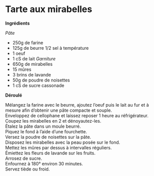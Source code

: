 # Tarte aux mirabelles

**Ingrédients**  

*Pâte*
* 250g de farine
* 125g de beurre 1/2 sel à température
* 1 oeuf
* 1 cS de lait
*Garniture*
* 650g de mirabelles
* 15 mûres
* 3 brins de lavande
* 50g de poudre de noisettes
* 1 cS de sucre cassonade

**Déroulé**  

Mélangez la farine avec le beurre, ajoutez l’oeuf puis le lait au fur et à mesure afin d’obtenir une pâte compacte et souple.  
Enveloppez de cellophane et laissez reposer 1 heure au réfrigérateur.  
Coupez les mirabelles en 2 et dénoyautez-les.  
Étalez la pâte dans un moule beurré.  
Piquez le fond à l’aide d’une fourchette.  
Versez la poudre de noisettes sur la pâte.  
Disposez les mirabelles avec la peau posée sur le fond.  
Mettez les mûres par dessus à intervalles réguliers.  
Émiettez les fleurs de lavande sur les fruits.  
Arrosez de sucre.  
Enfournez à 180° environ 30 minutes.  
Servez tiède ou froid.  
